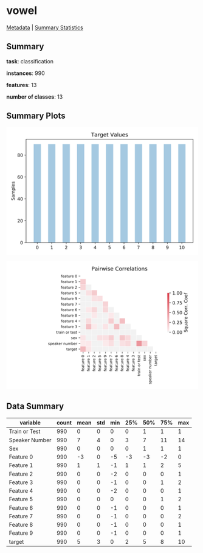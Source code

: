 # vowel

[Metadata](metadata.yaml) | [Summary Statistics](summary_stats.csv)

## Summary

**task**: classification

**instances**: 990

**features**: 13

**number of classes**: 13

## Summary Plots

![Labels](label.svg)

![Corr](corr.svg)

## Data Summary

|	variable	|	count	|	mean	|	std	|	min	|	25%	|	50%	|	75%	|	max|
| --- | --- | --- | --- | --- | --- | --- | --- | --- |
|	Train or Test	|	990	|	0	|	0	|	0	|	0	|	1	|	1	|	1
|	Speaker Number	|	990	|	7	|	4	|	0	|	3	|	7	|	11	|	14
|	Sex	|	990	|	0	|	0	|	0	|	0	|	1	|	1	|	1
|	Feature 0	|	990	|	-3	|	0	|	-5	|	-3	|	-3	|	-2	|	0
|	Feature 1	|	990	|	1	|	1	|	-1	|	1	|	1	|	2	|	5
|	Feature 2	|	990	|	0	|	0	|	-2	|	0	|	0	|	0	|	1
|	Feature 3	|	990	|	0	|	0	|	-1	|	0	|	0	|	1	|	2
|	Feature 4	|	990	|	0	|	0	|	-2	|	0	|	0	|	0	|	1
|	Feature 5	|	990	|	0	|	0	|	0	|	0	|	0	|	1	|	2
|	Feature 6	|	990	|	0	|	0	|	-1	|	0	|	0	|	0	|	1
|	Feature 7	|	990	|	0	|	0	|	-1	|	0	|	0	|	0	|	2
|	Feature 8	|	990	|	0	|	0	|	-1	|	0	|	0	|	0	|	1
|	Feature 9	|	990	|	0	|	0	|	-1	|	0	|	0	|	0	|	1
|	target	|	990	|	5	|	3	|	0	|	2	|	5	|	8	|	10
